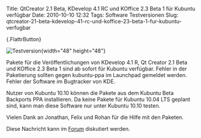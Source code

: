 Title: QtCreator 2.1 Beta, KDevelop 4.1 RC und KOffice 2.3 Beta 1 für Kubuntu verfügbar
Date: 2010-10-10 12:32
Tags: Software Testversionen
Slug: qtcreator-21-beta-kdevelop-41-rc-und-koffice-23-beta-1-fur-kubuntu-verfugbar

[](http://www.kubuntu-de.org/nachrichten/software/software-testversionen/2037-qtcreator-2-1-beta-kdevelop-4-1-rc-und-koffice-2-3-){.FlattrButton}  

![Testversion](http://wiki.kubuntu-de.org/images/Testsoftware48x48.png){width="48"
height="48"}

Pakete für die Veröffentlichungen von KDevelop 4.1 R, Qt Creator 2.1
Beta und KOffice 2.3 Beta 1 sind ab sofort für Kubuntu verfügbar. Fehler
in der Paketierung sollten gegen kubuntu-ppa im Launchpad gemeldet
werden. Fehler der Software im Bugtracker von KDE.


Nutzer von Kubuntu 10.10 können die Pakete aus dem Kubuntu Beta
Backports PPA installieren. Da keine Pakete für Kubuntu 10.04 LTS
geplant sind, kann man diese Software nur unter Kubuntu 10.10 testen.


<!--break--><!--break-->

Vielen Dank an Jonathan, Felix und Rohan für die Hilfe mit den Paketen.


Diese Nachricht kann im
[Forum](http://forum.kubuntu-de.org/index.php?board=1.0 "http://forum.kubuntu-de.org/index.php?board=1.0")
diskutiert werden.



